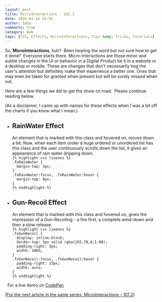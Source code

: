 ```yaml
---
layout: post
title: MicroInteractions - 101.1
date: 2016-03-16 14:59
author: Saba
comments: true
category: Web
tags: [CSS, Effects, MicroInteractions, Tips &amp; Tricks, Tutorials]
---
```

<p>So, <strong>MicroInteractions</strong>, huh?  Been hearing the word but not sure how to get it done?  Everyone starts there.  Micro-Interactions are those minor and subtle changes in the UI or behavior in a Digital Product be it in a website or a desktop or mobile.  These are changes that don't necessarily hog the user's attention but definitely make their experience a better one.  Ones that may even be taken for granted when present but will be sorely missed when not.</p>
<p>Here are a few things we did to get the show on road.  Please continue reading below.</p>
<p>(As a disclaimer, I came up with names for these effects when I was a bit off the charts if you know what I mean.)</p>
<ul>
<li>
<h2>RainWater Effect</h2>
An element that is marked with this class and hovered on, moves down a bit.  Now, when each item under a huge ordered or unordered list has this class and the user continuously scrolls down the list, it gives an appearance of rain water dripping down.
<code>
{% highlight css linenos %}
.fxRainWater {
  margin-top: 3px;
}
.fxRainWater:focus, .fxRainWater:hover {
  margin-top: 8px;
}
{% endhighlight %}
</code>
</li>
<li>
<h2>Gun-Recoil Effect</h2>
An element that is marked with this class and hovered on, gives the impression of a Gun-Recoiling - a fire first, a complete wind-down and then a slow release.
<code>
{% highlight css linenos %}
.fxGunRecoil {
  display: inline-block;
  border-top: 3px solid rgba(255,79,0,1.00);
  padding-right: 5px;
  width: 100%;
}
.fxGunRecoil:focus, .fxGunRecoil:hover {
  padding-right: 15px;
  width: auto;
}
{% endhighlight %}
</code>
</li>
</ul>
&nbsp;
For a live demo on <a href="http://codepen.io/lavnok/pen/WbGJXE" title="On CodePen" target="_blank">CodePen</a>
<p><a href="/posts/microinteractions-101-2">(For the next article in the same series, MicroInteractions – 101.2)</a></p>
&nbsp;
